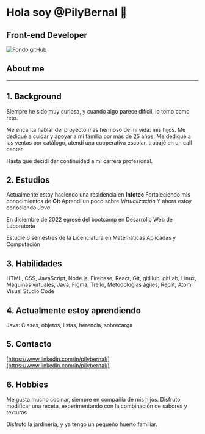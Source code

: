 #                        Hola soy @PilyBernal 👋 
##    Front-end Developer

![Fondo gitHub](https://user-images.githubusercontent.com/108838710/232319176-df639a10-c317-4695-a1e1-6ea85cc44b06.png)

## About me 

***

## 1. Background

Siempre he sido muy curiosa, y cuando algo parece difícil, lo tomo como reto.

Me encanta hablar del proyecto más hermoso de mi vida: mis hijos.
Me dediqué a cuidar y apoyar a mi familia por más de 25 años.
Me dediqué a las ventas por catálogo, atendí una cooperativa escolar, trabajé en un call center.

Hasta que decidí dar continuidad a mi carrera profesional.

## 2. Estudios

Actualmente estoy haciendo una residencia en **Infotec**
Fortaleciendo mis conocimientos de **Git**
Aprendí un poco sobre *Virtualización*
Y ahora estoy conociendo *Java*

En diciembre de 2022 egresé del bootcamp en Desarrollo Web de Laboratoria

Estudié 6 semestres de la Licenciatura en Matemáticas Aplicadas y Computación

## 3. Habilidades

HTML, CSS, JavaScript, Node.js, Firebase, React, Git, gitHub, gitLab, Linux, Máquinas virtuales, Java, Figma, Trello, Metodologías ágiles, Replit, Atom, Visual Studio Code

## 4. Actualmente estoy aprendiendo

Java: Clases, objetos, listas, herencia, sobrecarga

## 5. Contacto

[https://www.linkedin.com/in/pilybernal/](https://www.linkedin.com/in/pilybernal/)

## 6. Hobbies

Me gusta mucho cocinar, siempre en compañía de mis hijos.
Disfruto modificar una receta, experimentando con la combinación de sabores y texturas

Disfruto la jardinería, y ya tengo un pequeño huerto familiar.
